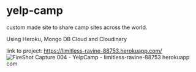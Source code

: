 # yelp-camp

custom made site to share camp sites across the world. 

Using Heroku, Mongo DB Cloud and Cloudinary

link to project:
https://limitless-ravine-88753.herokuapp.com/
![FireShot Capture 004 - YelpCamp - limitless-ravine-88753 herokuapp com](https://user-images.githubusercontent.com/98450557/151129913-a8fdd2af-8162-44cd-be6a-9d1223259be3.png)
